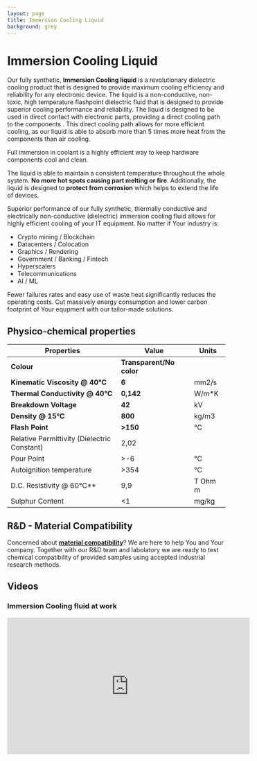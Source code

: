 ```yaml
---
layout: page
title: Immersion Cooling Liquid
background: grey
---
```

# Immersion Cooling Liquid

Our fully synthetic, **Immersion Cooling liquid** is a revolutionary dielectric cooling product that is designed to provide maximum cooling efficiency and reliability for any electronic device. The liquid is a non-conductive, non-toxic, high temperature flashpoint dielectric fluid that is designed to provide superior cooling performance and reliability. The liquid is designed to be used in direct contact with electronic parts, providing a direct cooling path to the components . This direct cooling path allows for more efficient cooling, as our liquid is able to absorb more than 5 times more heat from the components than air cooling.

Full immersion in coolant is a highly efficient way to keep hardware components cool and clean.

The liquid is able to maintain a consistent temperature throughout the whole system. **No more hot spots causing part melting or fire**.  Additionally, the liquid is designed to **protect from corrosion** which helps to extend the life of devices.

Superior performance of our fully synthetic, thermally conductive and electrically non-conductive (dielectric) immersion cooling fluid allows for highly efficient cooling of your IT equipment. No matter if Your industry is:

* Crypto mining / Blockchain
* Datacenters / Colocation
* Graphics / Rendering
* Government / Banking / Fintech
* Hyperscalers
* Telecommunications
* AI / ML

 Fewer failures rates and easy use of waste heat significantly reduces the operating costs. Cut massively energy consumption and lower carbon footprint of Your  equpment with our tailor-made solutions.

## Physico-chemical properties

|Properties|Value|Units|
-----------|-----|----|
|**Colour**|**Transparent/No color**||
|**Kinematic Viscosity @ 40°C**|**6**|mm2/s|
|**Thermal Conductivity @ 40°C**|**0,142**|W/m*K|
|**Breakdown Voltage**  |**42**|kV|
|**Density @ 15°C**|**800**|kg/m3|
|**Flash Point**|**>150**|°C|
|Relative Permittivity (Dielectric Constant)|2,02||
|Pour Point|>-6|°C|
|Autoignition temperature|>354|°C|
|D.C. Resistivity @ 60°C**|9,9|T Ohm m|
|Sulphur Content|<1|mg/kg|

## R&D - Material Compatibility

Concerned about **[material compatibility](/immersion-cooling/material-compatibility)**? We are here to help You and Your company. Together with our R&D team and labolatory we are ready to test chemical compatibility of provided samples using accepted industrial research methods.

## Videos

### Immersion Cooling fluid at work

<iframe width="560" height="315" src="https://www.youtube.com/embed/sBgkyj-ILFk" title="FlameIT Immersion Cooling liquid - FITCool6 at work video" frameborder="0" allow="accelerometer; autoplay; clipboard-write; encrypted-media; gyroscope; picture-in-picture" allowfullscreen></iframe>
